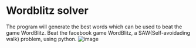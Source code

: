 # Wordblitz solver
The program will generate the best words which can be used to beat the game WordBlitz.
Beat the facebook game WordBlitz, a SAW(Self-avoidading walk) problem, using python.
![image](https://github.com/taixhi/wordblitz/raw/master/screenshot.png)
